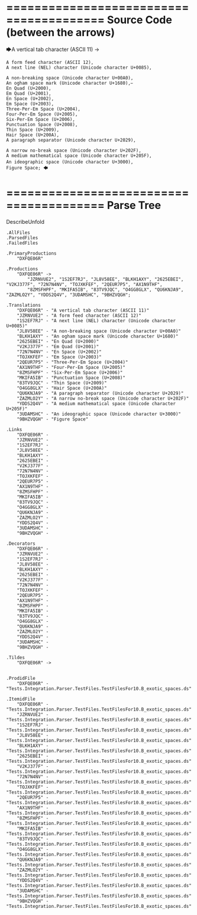 ========================================
Source Code (between the arrows)
========================================

🡆A vertical tab character (ASCII 11) ->

	A form feed character (ASCII 12),
	A next line (NEL) character (Unicode character U+0085),

	A non-breaking space (Unicode character U+00A0), 
	An ogham space mark (Unicode character U+1680), 
	En Quad (U+2000), 
	Em Quad (U+2001), 
	En Space (U+2002), 
	Em Space (U+2003), 
	Three-Per-Em Space (U+2004), 
	Four-Per-Em Space (U+2005), 
	Six-Per-Em Space (U+2006), 
	Punctuation Space (U+2008), 
	Thin Space (U+2009), 
	Hair Space (U+200A), 
	A paragraph separator (Unicode character U+2029),

	A narrow no-break space (Unicode character U+202F), 
	A medium mathematical space (Unicode character U+205F), 
	An ideographic space (Unicode character U+3000),　
	Figure Space; 🡄

========================================
Parse Tree
========================================
DescribeUnfold

    .AllFiles
    .ParsedFiles
    .FailedFiles

    .PrimaryProductions
        "DXFQE06R" 

    .Productions
        "DXFQE06R" -> 
            "JZRNVUE2", "1S2EF7RJ", "JL8V58EE", "BLKH1AXY", "2625EBEI", "V2KJ377F", "72N7N4NV", "TOJXKFEF", "2QEUR7P5", "AX1N9THF", 
            "8ZMSFHPF", "MKIFA5IB", "83TV9JQC", "O4GG8GLX", "QU6KNJA9", "ZAZMLO2Y", "YDDS2Q4V", "3UDAMSHC", "9BHZVQGH";

    .Translations
        "DXFQE06R" - "A vertical tab character (ASCII 11)"
        "JZRNVUE2" - "A form feed character (ASCII 12)"
        "1S2EF7RJ" - "A next line (NEL) character (Unicode character U+0085)"
        "JL8V58EE" - "A non-breaking space (Unicode character U+00A0)"
        "BLKH1AXY" - "An ogham space mark (Unicode character U+1680)"
        "2625EBEI" - "En Quad (U+2000)"
        "V2KJ377F" - "Em Quad (U+2001)"
        "72N7N4NV" - "En Space (U+2002)"
        "TOJXKFEF" - "Em Space (U+2003)"
        "2QEUR7P5" - "Three-Per-Em Space (U+2004)"
        "AX1N9THF" - "Four-Per-Em Space (U+2005)"
        "8ZMSFHPF" - "Six-Per-Em Space (U+2006)"
        "MKIFA5IB" - "Punctuation Space (U+2008)"
        "83TV9JQC" - "Thin Space (U+2009)"
        "O4GG8GLX" - "Hair Space (U+200A)"
        "QU6KNJA9" - "A paragraph separator (Unicode character U+2029)"
        "ZAZMLO2Y" - "A narrow no-break space (Unicode character U+202F)"
        "YDDS2Q4V" - "A medium mathematical space (Unicode character U+205F)"
        "3UDAMSHC" - "An ideographic space (Unicode character U+3000)"
        "9BHZVQGH" - "Figure Space"

    .Links
        "DXFQE06R" - 
        "JZRNVUE2" - 
        "1S2EF7RJ" - 
        "JL8V58EE" - 
        "BLKH1AXY" - 
        "2625EBEI" - 
        "V2KJ377F" - 
        "72N7N4NV" - 
        "TOJXKFEF" - 
        "2QEUR7P5" - 
        "AX1N9THF" - 
        "8ZMSFHPF" - 
        "MKIFA5IB" - 
        "83TV9JQC" - 
        "O4GG8GLX" - 
        "QU6KNJA9" - 
        "ZAZMLO2Y" - 
        "YDDS2Q4V" - 
        "3UDAMSHC" - 
        "9BHZVQGH" - 

    .Decorators
        "DXFQE06R" - 
        "JZRNVUE2" - 
        "1S2EF7RJ" - 
        "JL8V58EE" - 
        "BLKH1AXY" - 
        "2625EBEI" - 
        "V2KJ377F" - 
        "72N7N4NV" - 
        "TOJXKFEF" - 
        "2QEUR7P5" - 
        "AX1N9THF" - 
        "8ZMSFHPF" - 
        "MKIFA5IB" - 
        "83TV9JQC" - 
        "O4GG8GLX" - 
        "QU6KNJA9" - 
        "ZAZMLO2Y" - 
        "YDDS2Q4V" - 
        "3UDAMSHC" - 
        "9BHZVQGH" - 

    .Tildes
        "DXFQE06R" -> 


    .ProdidFile
        "DXFQE06R" - "Tests.Integration.Parser.TestFiles.TestFilesFor10.B_exotic_spaces.ds"

    .ItemidFile
        "DXFQE06R" - "Tests.Integration.Parser.TestFiles.TestFilesFor10.B_exotic_spaces.ds"
        "JZRNVUE2" - "Tests.Integration.Parser.TestFiles.TestFilesFor10.B_exotic_spaces.ds"
        "1S2EF7RJ" - "Tests.Integration.Parser.TestFiles.TestFilesFor10.B_exotic_spaces.ds"
        "JL8V58EE" - "Tests.Integration.Parser.TestFiles.TestFilesFor10.B_exotic_spaces.ds"
        "BLKH1AXY" - "Tests.Integration.Parser.TestFiles.TestFilesFor10.B_exotic_spaces.ds"
        "2625EBEI" - "Tests.Integration.Parser.TestFiles.TestFilesFor10.B_exotic_spaces.ds"
        "V2KJ377F" - "Tests.Integration.Parser.TestFiles.TestFilesFor10.B_exotic_spaces.ds"
        "72N7N4NV" - "Tests.Integration.Parser.TestFiles.TestFilesFor10.B_exotic_spaces.ds"
        "TOJXKFEF" - "Tests.Integration.Parser.TestFiles.TestFilesFor10.B_exotic_spaces.ds"
        "2QEUR7P5" - "Tests.Integration.Parser.TestFiles.TestFilesFor10.B_exotic_spaces.ds"
        "AX1N9THF" - "Tests.Integration.Parser.TestFiles.TestFilesFor10.B_exotic_spaces.ds"
        "8ZMSFHPF" - "Tests.Integration.Parser.TestFiles.TestFilesFor10.B_exotic_spaces.ds"
        "MKIFA5IB" - "Tests.Integration.Parser.TestFiles.TestFilesFor10.B_exotic_spaces.ds"
        "83TV9JQC" - "Tests.Integration.Parser.TestFiles.TestFilesFor10.B_exotic_spaces.ds"
        "O4GG8GLX" - "Tests.Integration.Parser.TestFiles.TestFilesFor10.B_exotic_spaces.ds"
        "QU6KNJA9" - "Tests.Integration.Parser.TestFiles.TestFilesFor10.B_exotic_spaces.ds"
        "ZAZMLO2Y" - "Tests.Integration.Parser.TestFiles.TestFilesFor10.B_exotic_spaces.ds"
        "YDDS2Q4V" - "Tests.Integration.Parser.TestFiles.TestFilesFor10.B_exotic_spaces.ds"
        "3UDAMSHC" - "Tests.Integration.Parser.TestFiles.TestFilesFor10.B_exotic_spaces.ds"
        "9BHZVQGH" - "Tests.Integration.Parser.TestFiles.TestFilesFor10.B_exotic_spaces.ds"


